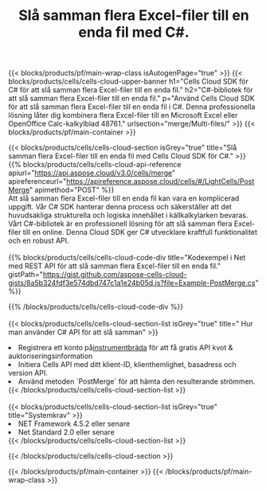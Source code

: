 ﻿---
title:  Slå samman flera Excel-filer till en enda fil med C#.
description: " Cloud API:er och SDK:er för att slå samman flera Excel-filer med C#."
---
{{< blocks/products/pf/main-wrap-class isAutogenPage="true" >}}
{{< blocks/products/cells/cells-cloud-upper-banner h1="Cells Cloud SDK för C# för att slå samman flera Excel-filer till en enda fil." h2="C#-bibliotek för att slå samman flera Excel-filer till en enda fil." p="Använd Cells Cloud SDK för att slå samman flera Excel-filer till en enda fil i C#. Denna professionella lösning låter dig kombinera flera Excel-filer till en Microsoft Excel eller OpenOffice Calc-kalkylblad 48761." urlsection="merge/Multi-files/" >}}
{{< blocks/products/pf/main-container >}}

{{< blocks/products/cells/cells-cloud-section isGrey="true" title="Slå samman flera Excel-filer till en enda fil med Cells Cloud SDK för C#." >}}
{{% blocks/products/cells/cells-cloud-api-reference apiurl="https://api.aspose.cloud/v3.0/cells/merge" apireferenceurl="https://apireference.aspose.cloud/cells/#/LightCells/PostMerge" apimethod="POST" %}}
<br/>
Att slå samman flera Excel-filer till en enda fil kan vara en komplicerad uppgift. Vår C# SDK hanterar denna process och säkerställer att det huvudsakliga strukturella och logiska innehållet i källkalkylarken bevaras. Vårt C#-bibliotek är en professionell lösning för att slå samman flera Excel-filer till en online. Denna Cloud SDK ger C# utvecklare kraftfull funktionalitet och en robust API.
<br/>
<br/>
{{% blocks/products/cells/cells-cloud-code-div title="Kodexempel i Net med REST API för att slå samman flera Excel-filer till en enda fil." gistPath="https://gist.github.com/aspose-cells-cloud-gists/8a5b324fdf3e574dbd747c1a1e24b05d.js?file=Example-PostMerge.cs" %}}
  
{{% /blocks/products/cells/cells-cloud-code-div %}}
<br/>
<br/>
{{< blocks/products/cells/cells-cloud-section-list isGrey="true" title=" Hur man använder C# API för att slå samman" >}}
<li> Registrera ett konto på<a href="https://dashboard.aspose.cloud/">instrumentbräda</a> för att få gratis API kvot & auktoriseringsinformation</li>
<li>Initiera Cells API med ditt klient-ID, klienthemlighet, basadress och version API.</li>
<li>Använd metoden `PostMerge` för att hämta den resulterande strömmen.</li>
{{< /blocks/products/cells/cells-cloud-section-list >}}
<br/>
<br/>
{{< blocks/products/cells/cells-cloud-section-list isGrey="true" title="Systemkrav" >}}
<li>NET Framework 4.5.2 eller senare</li>
<li>Net Standard 2.0 eller senare</li>
{{< /blocks/products/cells/cells-cloud-section-list >}}

{{< /blocks/products/cells/cells-cloud-section >}}

{{< /blocks/products/pf/main-container >}}
{{< /blocks/products/pf/main-wrap-class >}}
